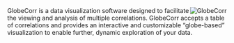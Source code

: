 <img alt="GlobeCorr" src="/globecorr_logo_text.svg" style="float: right">

 
<div class="container vertical-horizontal">
  <div>GlobeCorr is a data visualization software designed to facilitate the viewing and analysis of multiple correlations. 
GlobeCorr accepts a table of correlations and provides an interactive and customizable “globe-based” visualization to 
enable further, dynamic exploration of your data.</div>
</div>
